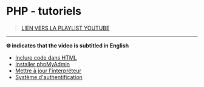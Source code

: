 # PHP - tutoriels

> [LIEN VERS LA PLAYLIST YOUTUBE](https://www.youtube.com/playlist?list=PLrSOXFDHBtfEgg_cDMFLWj3hmdG9_2MR2)

---

**🌐 indicates that the video is subtitled in English**

+ [Inclure code dans HTML](https://www.youtube.com/watch?v=n6nid7YgvxI)
+ [Installer phpMyAdmin](https://www.youtube.com/watch?v=S0mR_Gl7Rg4)
+ [Mettre à jour l'interpréteur](https://www.youtube.com/watch?v=wPFqy_QvWjs)
+ [Système d'authentification](https://www.youtube.com/watch?v=u5HqEgBxtss)
